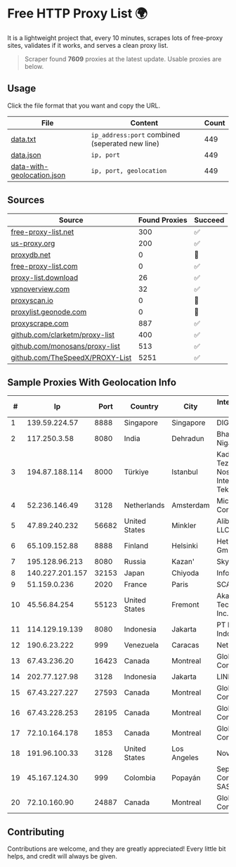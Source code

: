 
# Free HTTP Proxy List 🌍

It is a lightweight project that, every 10 minutes, scrapes lots of free-proxy sites, validates if it works, and serves a clean proxy list.


> Scraper found **7609** proxies at the latest update. Usable proxies are below.

## Usage

Click the file format that you want and copy the URL.


|File|Content|Count|
|----|-------|-----|
|[data.txt](https://raw.githubusercontent.com/themiralay/Proxy-List-World/master/data.txt)|`ip_address:port` combined (seperated new line)|449|
|[data.json](https://raw.githubusercontent.com/themiralay/Proxy-List-World/master/data.json)|`ip, port`|449|
|[data-with-geolocation.json](https://raw.githubusercontent.com/themiralay/Proxy-List-World/master/data-with-geolocation.json)|`ip, port, geolocation`|449|

## Sources

|Source|Found Proxies|Succeed|
|------|-------------|-------|
|[free-proxy-list.net](https://free-proxy-list.net)|300|✅|
|[us-proxy.org](https://www.us-proxy.org)|200|✅|
|[proxydb.net](http://proxydb.net)|0|🚫|
|[free-proxy-list.com](https://free-proxy-list.com/?page=&port=&type%5B%5D=http&type%5B%5D=https&up_time=0&search=Search)|0|✅|
|[proxy-list.download](https://www.proxy-list.download/HTTP)|26|✅|
|[vpnoverview.com](https://vpnoverview.com/privacy/anonymous-browsing/free-proxy-servers)|32|✅|
|[proxyscan.io](https://www.proxyscan.io)|0|🚫|
|[proxylist.geonode.com](https://proxylist.geonode.com/api/proxy-list?limit=300&page=1&sort_by=lastChecked&sort_type=desc&protocols=http,https)|0|🚫|
|[proxyscrape.com](https://api.proxyscrape.com/v2/?request=displayproxies&protocol=http&timeout=10000&country=all&ssl=all&anonymity=all)|887|✅|
|[github.com/clarketm/proxy-list](https://raw.githubusercontent.com/clarketm/proxy-list/master/proxy-list-raw.txt)|400|✅|
|[github.com/monosans/proxy-list](https://raw.githubusercontent.com/monosans/proxy-list/main/proxies/http.txt)|513|✅|
|[github.com/TheSpeedX/PROXY-List](https://raw.githubusercontent.com/TheSpeedX/PROXY-List/master/http.txt)|5251|✅|


## Sample Proxies With Geolocation Info

|#|Ip|Port|Country|City|Internet Service Provider|
|-|--|----|-------|----|-------------------------|
|1|139.59.224.57|8888|Singapore|Singapore|DIGITALOCEAN|
|2|117.250.3.58|8080|India|Dehradun|Bharat Sanchar Nigam Ltd|
|3|194.87.188.114|8000|Türkiye|Istanbul|Kadir Huseyin Tezcan Nosspeed Internet Teknolojileri|
|4|52.236.146.49|3128|Netherlands|Amsterdam|Microsoft Corporation|
|5|47.89.240.232|56682|United States|Minkler|Alibaba.com LLC|
|6|65.109.152.88|8888|Finland|Helsinki|Hetzner Online GmbH|
|7|195.128.96.213|8080|Russia|Kazan'|SkyNetwork Ltd.|
|8|140.227.201.157|32153|Japan|Chiyoda|InfoSphere|
|9|51.159.0.236|2020|France|Paris|SCALEWAY|
|10|45.56.84.254|55123|United States|Fremont|Akamai Technologies, Inc.|
|11|114.129.19.139|8080|Indonesia|Jakarta|PT Hipernet Indodata|
|12|190.6.23.222|999|Venezuela|Caracas|Net Uno|
|13|67.43.236.20|16423|Canada|Montreal|GloboTech Communications|
|14|202.77.127.98|3128|Indonesia|Jakarta|LINKNET|
|15|67.43.227.227|27593|Canada|Montreal|GloboTech Communications|
|16|67.43.228.253|28195|Canada|Montreal|GloboTech Communications|
|17|72.10.164.178|1853|Canada|Montreal|GloboTech Communications|
|18|191.96.100.33|3128|United States|Los Angeles|NovoServe B.V.|
|19|45.167.124.30|999|Colombia|Popayán|Sepcom Comunicaciones SAS|
|20|72.10.160.90|24887|Canada|Montreal|GloboTech Communications|



## Contributing

Contributions are welcome, and they are greatly appreciated! Every
little bit helps, and credit will always be given.

